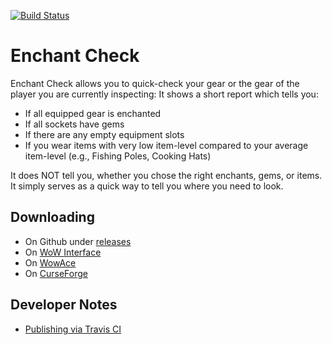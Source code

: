 [![Build Status](https://travis-ci.org/nyyr/EnchantCheck.svg)](https://travis-ci.org/nyyr/EnchantCheck)

# Enchant Check

Enchant Check allows you to quick-check your gear or the gear of the player you are currently inspecting: It shows a short report which tells you:

* If all equipped gear is enchanted
* If all sockets have gems
* If there are any empty equipment slots
* If you wear items with very low item-level compared to your average item-level (e.g., Fishing Poles, Cooking Hats)

It does NOT tell you, whether you chose the right enchants, gems, or items. It simply serves as a quick way to tell you where you need to look.

## Downloading

* On Github under [releases](https://github.com/nyyr/EnchantCheck/releases)
* On [WoW Interface](http://www.wowinterface.com/downloads/info24626-EnchantCheck.html)
* On [WowAce](https://www.wowace.com/projects/enchantcheck)
* On [CurseForge](https://www.curseforge.com/wow/addons/enchantcheck)

## Developer Notes

* [Publishing via Travis CI](http://www.wowinterface.com/forums/showthread.php?t=55801)
